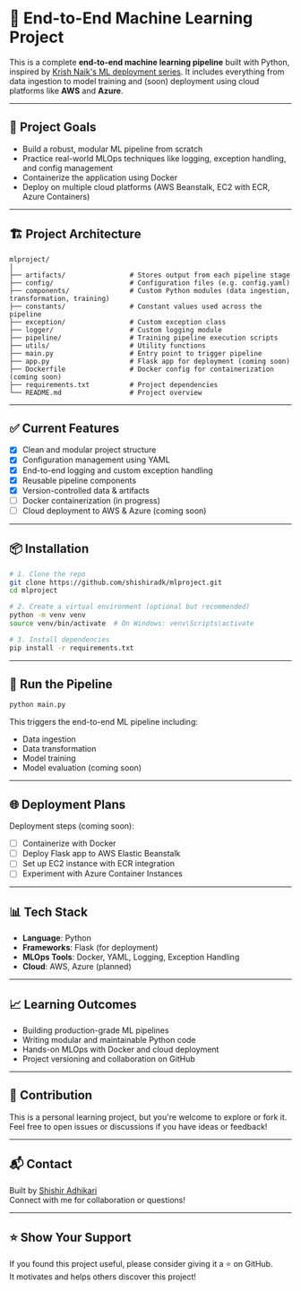 # 🧠 End-to-End Machine Learning Project

This is a complete **end-to-end machine learning pipeline** built with Python, inspired by [Krish Naik's ML deployment series](https://www.youtube.com/playlist?list=PLZoTAELRMXVPkl7oRvzyNnyj1HS4wt2K-). It includes everything from data ingestion to model training and (soon) deployment using cloud platforms like **AWS** and **Azure**.

---

## 🚀 Project Goals

- Build a robust, modular ML pipeline from scratch  
- Practice real-world MLOps techniques like logging, exception handling, and config management  
- Containerize the application using Docker  
- Deploy on multiple cloud platforms (AWS Beanstalk, EC2 with ECR, Azure Containers)  

---

## 🏗️ Project Architecture

```
mlproject/
│
├── artifacts/                # Stores output from each pipeline stage  
├── config/                   # Configuration files (e.g. config.yaml)  
├── components/               # Custom Python modules (data ingestion, transformation, training)  
├── constants/                # Constant values used across the pipeline  
├── exception/                # Custom exception class  
├── logger/                   # Custom logging module  
├── pipeline/                 # Training pipeline execution scripts  
├── utils/                    # Utility functions  
├── main.py                   # Entry point to trigger pipeline  
├── app.py                    # Flask app for deployment (coming soon)  
├── Dockerfile                # Docker config for containerization (coming soon)  
├── requirements.txt          # Project dependencies  
└── README.md                 # Project overview  
```

---

## ✅ Current Features

- [x] Clean and modular project structure  
- [x] Configuration management using YAML  
- [x] End-to-end logging and custom exception handling  
- [x] Reusable pipeline components  
- [x] Version-controlled data & artifacts  
- [ ] Docker containerization (in progress)  
- [ ] Cloud deployment to AWS & Azure (coming soon)  

---

## 📦 Installation

```bash
# 1. Clone the repo  
git clone https://github.com/shishiradk/mlproject.git  
cd mlproject  

# 2. Create a virtual environment (optional but recommended)  
python -m venv venv  
source venv/bin/activate  # On Windows: venv\Scripts\activate  

# 3. Install dependencies  
pip install -r requirements.txt  
```

---

## 🧪 Run the Pipeline

```bash
python main.py
```

This triggers the end-to-end ML pipeline including:  
- Data ingestion  
- Data transformation  
- Model training  
- Model evaluation (coming soon)  

---

## 🌐 Deployment Plans

Deployment steps (coming soon):  
- [ ] Containerize with Docker  
- [ ] Deploy Flask app to AWS Elastic Beanstalk  
- [ ] Set up EC2 instance with ECR integration  
- [ ] Experiment with Azure Container Instances  

---

## 📊 Tech Stack

- **Language**: Python  
- **Frameworks**: Flask (for deployment)  
- **MLOps Tools**: Docker, YAML, Logging, Exception Handling  
- **Cloud**: AWS, Azure (planned)  

---

## 📈 Learning Outcomes

- Building production-grade ML pipelines  
- Writing modular and maintainable Python code  
- Hands-on MLOps with Docker and cloud deployment  
- Project versioning and collaboration on GitHub  

---

## 🤝 Contribution

This is a personal learning project, but you're welcome to explore or fork it.  
Feel free to open issues or discussions if you have ideas or feedback!

---

## 📬 Contact

Built by [Shishir Adhikari](https://www.linkedin.com/in/shishiradhikari444/)  
Connect with me for collaboration or questions!

---

## ⭐️ Show Your Support

If you found this project useful, please consider giving it a ⭐️ on GitHub.  
It motivates and helps others discover this project!

